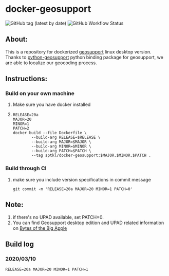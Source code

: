 # docker-geosupport
![GitHub tag (latest by date)](https://img.shields.io/github/v/tag/NYCPlanning/docker-geosupport) ![GitHub Workflow Status](https://img.shields.io/github/workflow/status/NYCPlanning/docker-geosupport/Create%20geosupport%20docker%20image)

## About: 
This is a repository for dockerized [geosupport](https://www1.nyc.gov/site/planning/data-maps/open-data/dwn-gde-home.page) linux desktop version. 
Thanks to [python-geosupport](https://github.com/ishiland/python-geosupport) python binding package for geosupport, we are able to localize our geocoding process. 

## Instructions: 
### Build on your own machine
1. Make sure you have docker installed
2. 
    ```
    RELEASE=20a
    MAJOR=20
    MINOR=1
    PATCH=2
    docker build --file Dockerfile \
            --build-arg RELEASE=$RELEASE \
            --build-arg MAJOR=$MAJOR \
            --build-arg MINOR=$MINOR \
            --build-arg PATCH=$PATCH \
            --tag sptkl/docker-geosupport:$MAJOR.$MINOR.$PATCH .
    ````
### Build through CI
1. make sure you include version specifications in commit message
    ```
    git commit -m 'RELEASE=20a MAJOR=20 MINOR=1 PATCH=0'
    ```
## Note: 
1. if there's no UPAD available, set PATCH=0. 
2. You can find Geosupport desktop edition and UPAD related information on [Bytes of the Big Apple](https://www1.nyc.gov/site/planning/data-maps/open-data/dwn-gde-home.page)

## Build log
### 2020/03/10
    RELEASE=20a MAJOR=20 MINOR=1 PATCH=1
